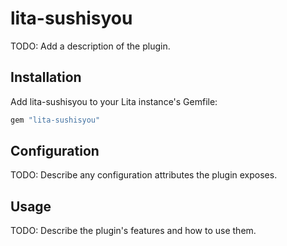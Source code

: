 # lita-sushisyou

TODO: Add a description of the plugin.

## Installation

Add lita-sushisyou to your Lita instance's Gemfile:

``` ruby
gem "lita-sushisyou"
```

## Configuration

TODO: Describe any configuration attributes the plugin exposes.

## Usage

TODO: Describe the plugin's features and how to use them.
